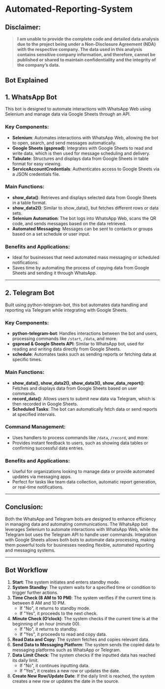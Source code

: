 # Automated-Reporting-System

## **Disclaimer:**
> **I am unable to provide the complete code and detailed data analysis due to the project being under a Non-Disclosure Agreement (NDA) with the respective company. The data used in this analysis contains sensitive company information, and therefore, cannot be published or shared to maintain confidentiality and the integrity of the company’s data.**

## Bot Explained

## 1. WhatsApp Bot

This bot is designed to automate interactions with WhatsApp Web using Selenium and manage data via Google Sheets through an API.

### Key Components:
- **Selenium**: Automates interactions with WhatsApp Web, allowing the bot to open, search, and send messages automatically.
- **Google Sheets (gspread)**: Integrates with Google Sheets to read and write data, which is then used for message scheduling and delivery.
- **Tabulate**: Structures and displays data from Google Sheets in table format for easy viewing.
- **ServiceAccountCredentials**: Authenticates access to Google Sheets via a JSON credentials file.

### Main Functions:
- **show_data()**: Retrieves and displays selected data from Google Sheets in a table format.
- **show_data2()**: Similar to show_data(), but fetches different rows or data sets.
- **Selenium Automation**: The bot logs into WhatsApp Web, scans the QR code, and sends messages based on the data retrieved.
- **Automated Messaging**: Messages can be sent to contacts or groups based on a set schedule or user input.

### Benefits and Applications:
- Ideal for businesses that need automated mass messaging or scheduled notifications.
- Saves time by automating the process of copying data from Google Sheets and sending it through WhatsApp.

---

## 2. Telegram Bot

Built using python-telegram-bot, this bot automates data handling and reporting via Telegram while integrating with Google Sheets.

### Key Components:
- **python-telegram-bot**: Handles interactions between the bot and users, processing commands like `/start`, `/data`, and more.
- **gspread & Google Sheets API**: Similar to WhatsApp bot, used for reading and writing data directly from Google Sheets.
- **schedule**: Automates tasks such as sending reports or fetching data at specific times.

### Main Functions:
- **show_data(), show_data2(), show_data3(), show_data_report()**: Fetches and displays data from Google Sheets based on user commands.
- **record_data()**: Allows users to submit new data via Telegram, which is then recorded in Google Sheets.
- **Scheduled Tasks**: The bot can automatically fetch data or send reports at specified intervals.

### Command Management:
- Uses handlers to process commands like `/data`, `/record`, and more.
- Provides instant feedback to users, such as showing data tables or confirming successful data entries.

### Benefits and Applications:
- Useful for organizations looking to manage data or provide automated updates via messaging apps.
- Perfect for tasks like team data collection, automatic report generation, or real-time notifications.

---

## Conclusion:
Both the WhatsApp and Telegram bots are designed to enhance efficiency in managing data and automating communications. The WhatsApp bot leverages Selenium to automate interactions with WhatsApp Web, while the Telegram bot uses the Telegram API to handle user commands. Integration with Google Sheets allows both bots to automate data processing, making them powerful tools for businesses needing flexible, automated reporting and messaging systems.

---

## Bot Workflow

1. **Start**: The system initiates and enters standby mode.
2. **System Standby**: The system waits for a specified time or condition to trigger further actions.
3. **Time Check (8 AM to 10 PM)**: The system verifies if the current time is between 8 AM and 10 PM.
   - If "No", it returns to standby mode.
   - If "Yes", it proceeds to the next check.
4. **Minute Check (O’clock)**: The system checks if the current time is at the beginning of an hour (minute 00).
   - If "No", it returns to standby.
   - If "Yes", it proceeds to read and copy data.
5. **Read Data and Copy**: The system fetches and copies relevant data.
6. **Send Data to Messaging Platform**: The system sends the copied data to messaging platforms such as WhatsApp or Telegram.
7. **Data Limit Check**: The system checks if the inputted data has reached its daily limit.
   - If "No", it continues inputting data.
   - If "Yes", it creates a new row or updates the date.
8. **Create New Row/Update Date**: If the daily limit is reached, the system creates a new row or updates the date in the source.
